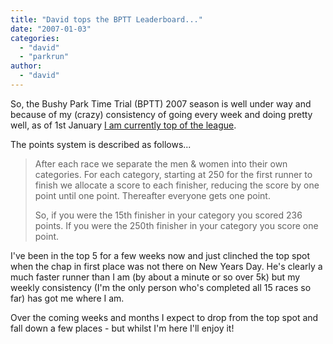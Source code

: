 ```yaml
---
title: "David tops the BPTT Leaderboard..."
date: "2007-01-03"
categories: 
  - "david"
  - "parkrun"
author:
  - "david"
---
```


So, the Bushy Park Time Trial (BPTT) 2007 season is well under way and because of my (crazy) consistency of going every week and doing pretty well, as of 1st January [I am currently top of the league](http://www.bptt.net/snippets/BPTT/summaries/pointsSummary2007M.html).

The points system is described as follows...

> After each race we separate the men & women into their own categories. For each category, starting at 250 for the first runner to finish we allocate a score to each finisher, reducing the score by one point until one point. Thereafter everyone gets one point.
> 
> So, if you were the 15th finisher in your category you scored 236 points. If you were the 250th finisher in your category you score one point.

I've been in the top 5 for a few weeks now and just clinched the top spot when the chap in first place was not there on New Years Day. He's clearly a much faster runner than I am (by about a minute or so over 5k) but my weekly consistency (I'm the only person who's completed all 15 races so far) has got me where I am.

Over the coming weeks and months I expect to drop from the top spot and fall down a few places - but whilst I'm here I'll enjoy it!
